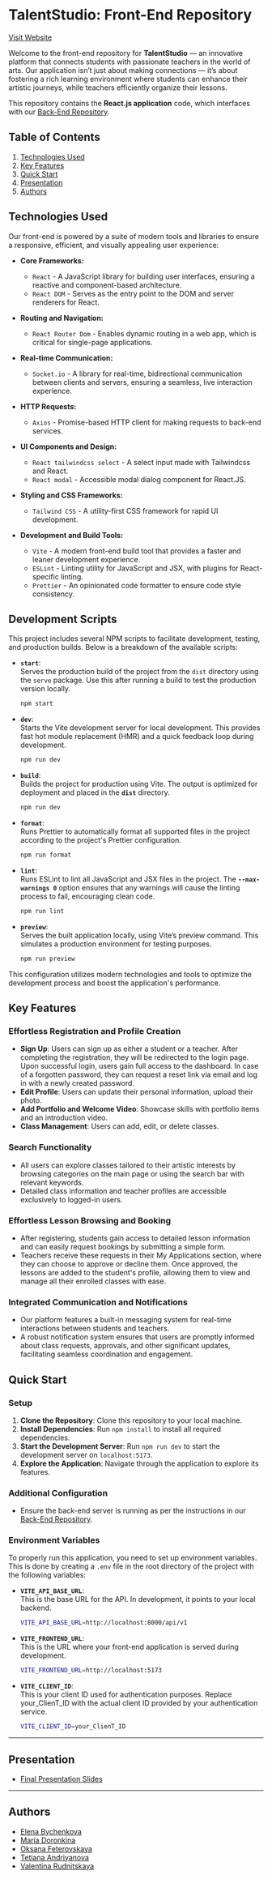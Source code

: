 # TalentStudio: Front-End Repository

[Visit Website](https://gg-pac-team4-front-1.onrender.com)

Welcome to the front-end repository for **TalentStudio** — an innovative platform that connects students with passionate teachers in the world of arts. Our application isn’t just about making connections — it’s about fostering a rich learning environment where students can enhance their artistic journeys, while teachers efficiently organize their lessons.

This repository contains the **React.js application** code, which interfaces with our [Back-End Repository](https://github.com/Code-the-Dream-School/gg-pac-team4-back).

## Table of Contents

1. [Technologies Used](#technologies-used)
2. [Key Features](#key-features)
3. [Quick Start](#quick-start)
4. [Presentation](#presentation)
5. [Authors](#authors)

## Technologies Used

Our front-end is powered by a suite of modern tools and libraries to ensure a responsive, efficient, and visually appealing user experience:

- **Core Frameworks:**

  - `React` - A JavaScript library for building user interfaces, ensuring a reactive and component-based architecture.
  - `React DOM` - Serves as the entry point to the DOM and server renderers for React.

- **Routing and Navigation:**

  - `React Router Dom` - Enables dynamic routing in a web app, which is critical for single-page applications.

- **Real-time Communication:**

  - `Socket.io` - A library for real-time, bidirectional communication between clients and servers, ensuring a seamless, live interaction experience.

- **HTTP Requests:**

  - `Axios` - Promise-based HTTP client for making requests to back-end services.

- **UI Components and Design:**

  - `React tailwindcss select` - A select input made with Tailwindcss and React.
  - `React modal` - Accessible modal dialog component for React.JS.

- **Styling and CSS Frameworks:**

  - `Tailwind CSS` - A utility-first CSS framework for rapid UI development.

- **Development and Build Tools:**
  - `Vite` - A modern front-end build tool that provides a faster and leaner development experience.
  - `ESLint` - Linting utility for JavaScript and JSX, with plugins for React-specific linting.
  - `Prettier` - An opinionated code formatter to ensure code style consistency.

## Development Scripts

This project includes several NPM scripts to facilitate development, testing, and production builds. Below is a breakdown of the available scripts:

- **`start`**:  
  Serves the production build of the project from the `dist` directory using the `serve` package. Use this after running a build to test the production version locally.

  ```bash
  npm start

  ```

- **`dev`**:  
  Starts the Vite development server for local development. This provides fast hot module replacement (HMR) and a quick feedback loop during development.

  ```bash
  npm run dev

  ```

- **`build`**:  
  Builds the project for production using Vite. The output is optimized for deployment and placed in the **`dist`** directory.

  ```bash
  npm run dev

  ```

- **`format`**:  
  Runs Prettier to automatically format all supported files in the project according to the project's Prettier configuration.

  ```bash
  npm run format

  ```

- **`lint`**:  
  Runs ESLint to lint all JavaScript and JSX files in the project. The **`--max-warnings 0`** option ensures that any warnings will cause the linting process to fail, encouraging clean code.

  ```bash
  npm run lint

  ```

- **`preview`**:  
  Serves the built application locally, using Vite’s preview command. This simulates a production environment for testing purposes.
  ```bash
  npm run preview
  ```

This configuration utilizes modern technologies and tools to optimize the development process and boost the application's performance.

## Key Features

### Effortless Registration and Profile Creation

- **Sign Up**: Users can sign up as either a student or a teacher. After completing the registration, they will be redirected to the login page. Upon successful login, users gain full access to the dashboard. In case of a forgotten password, they can request a reset link via email and log in with a newly created password.
- **Edit Profile**: Users can update their personal information, upload their photo.
- **Add Portfolio and Welcome Video**: Showcase skills with portfolio items and an introduction video.
- **Class Management**: Users can add, edit, or delete classes.

### Search Functionality

- All users can explore classes tailored to their artistic interests by browsing categories on the main page or using the search bar with relevant keywords.
- Detailed class information and teacher profiles are accessible exclusively to logged-in users.

### Effortless Lesson Browsing and Booking

- After registering, students gain access to detailed lesson information and can easily request bookings by submitting a simple form.
- Teachers receive these requests in their My Applications section, where they can choose to approve or decline them. Once approved, the lessons are added to the student's profile, allowing them to view and manage all their enrolled classes with ease.

### Integrated Communication and Notifications

- Our platform features a built-in messaging system for real-time interactions between students and teachers.
- A robust notification system ensures that users are promptly informed about class requests, approvals, and other significant updates, facilitating seamless coordination and engagement.

## Quick Start

### Setup

1. **Clone the Repository**: Clone this repository to your local machine.
2. **Install Dependencies**: Run `npm install` to install all required dependencies.
3. **Start the Development Server**: Run `npm run dev` to start the development server on `localhost:5173`.
4. **Explore the Application**: Navigate through the application to explore its features.

### Additional Configuration

- Ensure the back-end server is running as per the instructions in our [Back-End Repository](https://github.com/Code-the-Dream-School/gg-pac-team4-back).

### Environment Variables

To properly run this application, you need to set up environment variables. This is done by creating a `.env` file in the root directory of the project with the following variables:

- **`VITE_API_BASE_URL`**:  
  This is the base URL for the API. In development, it points to your local backend.

  ```bash
  VITE_API_BASE_URL=http://localhost:8000/api/v1

  ```

- **`VITE_FRONTEND_URL`**:  
  This is the URL where your front-end application is served during development.

  ```bash
  VITE_FRONTEND_URL=http://localhost:5173

  ```

- **`VITE_CLIENT_ID`**:  
  This is your client ID used for authentication purposes. Replace your_ClienT_ID with the actual client ID provided by your authentication service.
  ```bash
  VITE_CLIENT_ID=your_ClienT_ID
  ```

---

## Presentation

- [Final Presentation Slides](https://docs.google.com/presentation/d/10YtT_JwBUy68j0Cfj-cmbwI22-Gy1HeS8je2AlQ_QJA/edit#slide=id.p2)

---

## Authors

- [Elena Bychenkova](https://github.com/ElenaByc)
- [Maria Doronkina](https://github.com/mariyador)
- [Oksana Feterovskaya](https://github.com/ofeterovskaya)
- [Tetiana Andriyanova](https://github.com/Tanyaa-a)
- [Valentina Rudnitskaya](https://github.com/vrudnitskaya)
